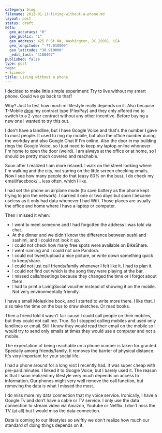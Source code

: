 ```yaml
--- 
category: blog
filename: 2012-01-13-living-without-a-phone.md
layout: post
status: draft
meta: 
  geo_accuracy: "0"
  geo_public: "1"
  geo_address: 425 P St NW, Washington, DC 20001, USA
  geo_longitude: "-77.018000"
  geo_latitude: "38.910000"
  _edit_last: "4180497"
published: false
type: post
tags: 
- Science
title: Living without a phone
---
```

I decided to make little simple experiment: Try to live without my smart phone. Could we go back to that?

Why? Just to test how much mi lifestyle really depends on it. Also because T-Mobile <a href="http://www.moneytalksnews.com/2012/01/05/t-mobile-ditches-flexplay-%E2%80%93-how-it-affects-you/">drop</a> my contract type (FlexPay) and they only offered me to switch to a 2-year contract without any other incentive. Before buying a new one I wanted to try this out.

I don't have a landline, but I have Google Voice and that's the number I gave to most people. It used to ring my mobile, but also the office number during the workday and also Google Chat If I'm online. Also the door in my building rings the Google Voice, so I just need to keep my laptop online whenever I'm home to open the door (weird). I am always at the office or at home, so I should be pretty much covered and reachable.

Soon after I realized I am more relaxed. I walk on the street looking where I'm walking and the city, not staring on the little screen checking emails. Now I see how many people do that (easy 80% on the bus). I do check my email/facebook/... less often, which I like.

I had set the phone on airplane mode (to save battery as the phone kept trying to join the network). I carried it one or two days but soon I became useless as it only had data whenever I had Wifi. Those places are usually the office and home where I have a laptop or computer.

Then I missed it when:
<ul>
	<li>I went to meet someone and I had forgotten the address I was told via chat.</li>
	<li>At the dinner and we didn't know the difference between sushi and sashimi, and I could not look it up.</li>
	<li>I could not check how many free spots were available on BikeShare.</li>
	<li>I went running and I could not use Pandora.</li>
	<li>I could not tweet/upload a nice picture, or write down something quick to keep/share.</li>
	<li>I could not just call friends/family whenever I felt like it. I had to plan it.</li>
	<li>I could not find out which is the song they were playing at the bar.</li>
	<li>I missed calls/meetings because they changed the time or I forgot about them.</li>
	<li>I had to print a LivingSocial voucher instead of showing it on the mobile. Not very environmentally friendly.</li>
</ul>
I have a small Moleskine book, and I started to write more there. I like that. I also take the time on the bus to draw sketches. Or read books.

Then a friend told it wasn't fair cause I could call people on their mobiles, but they could not call me. True. So I stopped calling mobiles and used only landlines or email. Still I knew they would read their email on the mobile so I would try to send only emails at times they would use a computer and not a mobile.

The expectation of being reachable on a phone number is taken for granted. Specially among friends/family. It removes the barrier of physical distance. It's very important for your social life.

I had a phone around for a long visit I recently had. It was super cheap with pre-paid minutes. I linked it to Google Voice, but I barely used it. The reason is that I soon realized my lifestyle very much depends on access to information. Our phones might very well remove the call function, but removing the data is what I missed the most.

I do miss more my data connection that my voice service. Ironically, I have a Google Tv and don't have a cable or TV service. I only use the data connection to stream video via Amazon, Youtube or Netflix. I don't miss the TV (at all) but I would miss the data connection.

Data is coming to our lifestyles so swiftly we don't realize how much our standard of doing things depends on it.
